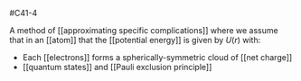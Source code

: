 #C41-4

A method of [[approximating specific complications]] where we assume that in an [[atom]] that the [[potential energy]] is given by $U(r)$ with:
- Each [[electrons]] forms a spherically-symmetric cloud of [[net charge]]
- [[quantum states]] and [[Pauli exclusion principle]]